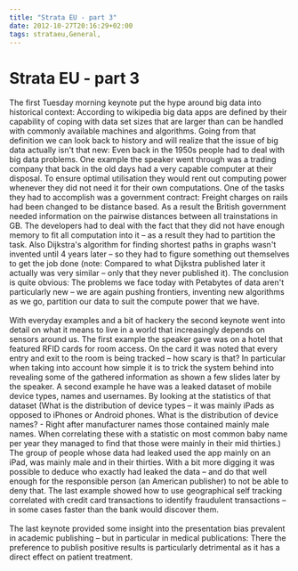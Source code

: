 ```yaml
---
title: "Strata EU - part 3"
date: 2012-10-27T20:16:29+02:00
tags: strataeu,General,
---
```


# Strata EU - part 3


The first Tuesday morning keynote put the hype around big data into historical context: According to wikipedia big data 
apps are defined by their capability of coping with data set sizes that are larger than can be handled with commonly 
available machines and algorithms. Going from that definition we can look back to history and will realize that the 
issue of big data actually isn't that new: Even back in the 1950s people had to deal with big data problems. One 
example the speaker went through was a trading company that back in the old days had a very capable computer at their 
disposal. To ensure optimal utilisation they would rent out computing power whenever they did not need it for their own 
computations. One of the tasks they had to accomplish was a government contract: Freight charges on rails had been 
changed to be distance based. As a result the British government needed information on the pairwise distances between 
all trainstations in GB. The developers had to deal with the fact that they did not have enough memory to fit all 
computation into it – as a result they had to partition the task. Also Dijkstra's algorithm for finding shortest paths 
in graphs wasn't invented until 4 years later – so they had to figure something out themselves to get the job done 
(note: Compared to what Dijkstra published later it actually was very similar – only that they never published it). The 
conclusion is quite obvious: The problems we face today with Petabytes of data aren't particularly new – we are again 
pushing frontiers, inventing new algorithms as we go, partition our data to suit the compute power that we 
have.<br><br>With everyday examples and a bit of hackery the second keynote went into detail on what it means to live 
in a world that increasingly depends on sensors around us. The first example the speaker gave was on a hotel that 
featured RFID cards for room access. On the card it was noted that every entry and exit to the room is being tracked – 
how scary is that? In particular when taking into account how simple it is to trick the system behind into revealing 
some of the gathered information as shown a few slides later by the speaker. A second example he have was a leaked 
dataset of mobile device types, names and usernames. By looking at the statistics of that dataset (What is the 
distribution of device types – it was mainly iPads as opposed to iPhones or Android phones. What is the distribution of 
device names? - Right after manufacturer names those contained mainly male names. When correlating these with a 
statistic on most common baby name per year they managed to find that those were mainly in their mid thirties.) The 
group of people whose data had leaked used the app mainly on an iPad, was mainly male and in their thirties. With a bit 
more digging it was possible to deduce who exactly had leaked the data – and do that well enough for the responsible 
person (an American publisher) to not be able to deny that. The last example showed how to use geographical self 
tracking correlated with credit card transactions to identify fraudulent transactions – in some cases faster than the 
bank would discover them. <br><br>The last keynote provided some insight into the presentation bias prevalent in 
academic publishing – but in particular in medical publications: There the preference to publish positive results is 
particularly detrimental as it has a direct effect on patient treatment.<br><br>

